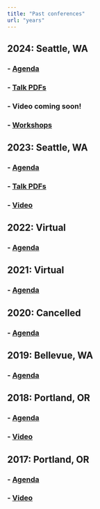 ```yaml
---
title: "Past conferences"
url: "years"
---
```


## 2024: Seattle, WA

### - [Agenda](../years/2024/agenda)
### - [Talk PDFs](https://github.com/pdxrconf/pdxrconf.github.io/tree/newsite/static/talks/talks_2024)
### - Video coming soon!
### - <a href="/workshop_past">Workshops</a>

## 2023: Seattle, WA

### - [Agenda](../years/2023/agenda)
### - [Talk PDFs](https://github.com/pdxrconf/pdxrconf.github.io/tree/newsite/static/talks/talks_2023)
### - [Video](https://www.youtube.com/playlist?list=PLzwtsyfF_Z4q8_noXAPh3JFSiT22gg9Gv)

## 2022: Virtual

### - [Agenda](../years/2022/agenda)

## 2021: Virtual

### - [Agenda](../years/2021/agenda)

## 2020: Cancelled</h2>

### - [Agenda](../years/2020/agenda)

## 2019: Bellevue, WA

### - [Agenda](../years/2019/agenda)

## 2018: Portland, OR

### - [Agenda](../years/2018/agenda)
### - [Video](https://www.youtube.com/playlist?list=PLxHlPKedTUbL7ckoP5Elrdrw64V7o5_h6)

## 2017: Portland, OR

### - [Agenda](../years/2017/agenda)
### - [Video](https://www.youtube.com/playlist?list=PLxHlPKedTUbK5EU7QVGtFXdaTpcMbdQN6)
